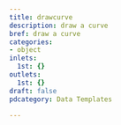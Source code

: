```yaml
---
title: drawcurve
description: draw a curve
bref: draw a curve
categories:
- object
inlets:
  1st: {}
outlets:
  1st: {}
draft: false
pdcategory: Data Templates

---
```


